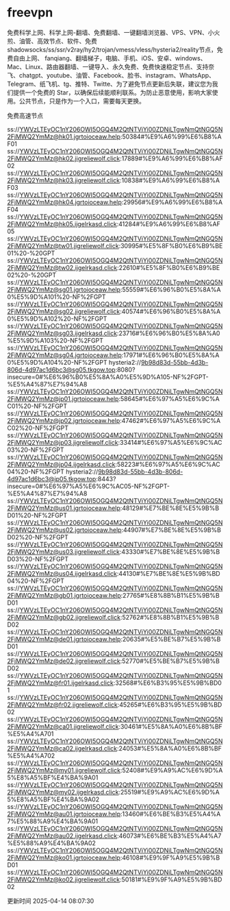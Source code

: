 # freevpn

免费科学上网、科学上网-翻墙、免费翻墙、一键翻墙浏览器、VPS、VPN、小火煎、油管、高效节点、软件、免费shadowsocks/ss/ssr/v2ray/hy2/trojan/vmess/vless/hysteria2/reality节点，免费自由上网、 fanqiang、翻墙梯子，电脑、手机、iOS、安卓、windows、Mac、Linux、路由器翻墙、一键导入、永久免费、免费快速稳定节点、支持奈飞、chatgpt、youtube、油管、Facebook、脸书、instagram、WhatsApp、Telegram、纸飞机、tg、推特、Twitte、为了避免节点更新后失联，建议您为我们提供一个免费的 Star，以确保后续能顺利联系。为防止恶意使用，影响大家使用。公共节点，只是作为一个入口，需要每天更换。

免费高速节点

ss://YWVzLTEyOC1nY206OWI5OGQ4M2QtNTViYi00ZDNiLTgwNmQtNGQ5N2FjMWQ2YmMz@hk01.jgrtoioceaw.help:50384#%E9%A6%99%E6%B8%AF01
ss://YWVzLTEyOC1nY206OWI5OGQ4M2QtNTViYi00ZDNiLTgwNmQtNGQ5N2FjMWQ2YmMz@hk02.jigreliewolf.click:17889#%E9%A6%99%E6%B8%AF02
ss://YWVzLTEyOC1nY206OWI5OGQ4M2QtNTViYi00ZDNiLTgwNmQtNGQ5N2FjMWQ2YmMz@hk03.jigreliewolf.click:10838#%E9%A6%99%E6%B8%AF03
ss://YWVzLTEyOC1nY206OWI5OGQ4M2QtNTViYi00ZDNiLTgwNmQtNGQ5N2FjMWQ2YmMz@hk04.jgrtoioceaw.help:29956#%E9%A6%99%E6%B8%AF04
ss://YWVzLTEyOC1nY206OWI5OGQ4M2QtNTViYi00ZDNiLTgwNmQtNGQ5N2FjMWQ2YmMz@hk05.ijgelrkasd.click:41284#%E9%A6%99%E6%B8%AF05
ss://YWVzLTEyOC1nY206OWI5OGQ4M2QtNTViYi00ZDNiLTgwNmQtNGQ5N2FjMWQ2YmMz@tw01.jigreliewolf.click:30995#%E5%8F%B0%E6%B9%BE01%20-%20GPT
ss://YWVzLTEyOC1nY206OWI5OGQ4M2QtNTViYi00ZDNiLTgwNmQtNGQ5N2FjMWQ2YmMz@tw02.ijgelrkasd.click:22610#%E5%8F%B0%E6%B9%BE02%20-%20GPT
ss://YWVzLTEyOC1nY206OWI5OGQ4M2QtNTViYi00ZDNiLTgwNmQtNGQ5N2FjMWQ2YmMz@sg01.jgrtoioceaw.help:55559#%E6%96%B0%E5%8A%A0%E5%9D%A101%20-NF%2FGPT
ss://YWVzLTEyOC1nY206OWI5OGQ4M2QtNTViYi00ZDNiLTgwNmQtNGQ5N2FjMWQ2YmMz@sg02.jigreliewolf.click:40574#%E6%96%B0%E5%8A%A0%E5%9D%A102%20-NF%2FGPT
ss://YWVzLTEyOC1nY206OWI5OGQ4M2QtNTViYi00ZDNiLTgwNmQtNGQ5N2FjMWQ2YmMz@sg03.ijgelrkasd.click:23716#%E6%96%B0%E5%8A%A0%E5%9D%A103%20-NF%2FGPT
ss://YWVzLTEyOC1nY206OWI5OGQ4M2QtNTViYi00ZDNiLTgwNmQtNGQ5N2FjMWQ2YmMz@sg04.jgrtoioceaw.help:17971#%E6%96%B0%E5%8A%A0%E5%9D%A104%20-NF%2FGPT
hysteria2://9b98d83d-55bb-4d3b-806d-4d97ac1d6bc3@sg05.tkgow.top:8080?insecure=0#%E6%96%B0%E5%8A%A0%E5%9D%A105-NF%2FGPT-%E5%A4%87%E7%94%A8
ss://YWVzLTEyOC1nY206OWI5OGQ4M2QtNTViYi00ZDNiLTgwNmQtNGQ5N2FjMWQ2YmMz@jp01.jgrtoioceaw.help:58645#%E6%97%A5%E6%9C%AC01%20-NF%2FGPT
ss://YWVzLTEyOC1nY206OWI5OGQ4M2QtNTViYi00ZDNiLTgwNmQtNGQ5N2FjMWQ2YmMz@jp02.jgrtoioceaw.help:47462#%E6%97%A5%E6%9C%AC02%20-NF%2FGPT
ss://YWVzLTEyOC1nY206OWI5OGQ4M2QtNTViYi00ZDNiLTgwNmQtNGQ5N2FjMWQ2YmMz@jp03.jigreliewolf.click:33414#%E6%97%A5%E6%9C%AC03%20-NF%2FGPT
ss://YWVzLTEyOC1nY206OWI5OGQ4M2QtNTViYi00ZDNiLTgwNmQtNGQ5N2FjMWQ2YmMz@jp04.ijgelrkasd.click:58223#%E6%97%A5%E6%9C%AC04%20-NF%2FGPT
hysteria2://9b98d83d-55bb-4d3b-806d-4d97ac1d6bc3@jp05.tkgow.top:8443?insecure=0#%E6%97%A5%E6%9C%AC05-NF%2FGPT-%E5%A4%87%E7%94%A8
ss://YWVzLTEyOC1nY206OWI5OGQ4M2QtNTViYi00ZDNiLTgwNmQtNGQ5N2FjMWQ2YmMz@us01.jgrtoioceaw.help:48129#%E7%BE%8E%E5%9B%BD01%20-NF%2FGPT
ss://YWVzLTEyOC1nY206OWI5OGQ4M2QtNTViYi00ZDNiLTgwNmQtNGQ5N2FjMWQ2YmMz@us02.jgrtoioceaw.help:44907#%E7%BE%8E%E5%9B%BD02%20-NF%2FGPT
ss://YWVzLTEyOC1nY206OWI5OGQ4M2QtNTViYi00ZDNiLTgwNmQtNGQ5N2FjMWQ2YmMz@us03.jigreliewolf.click:43330#%E7%BE%8E%E5%9B%BD03%20-NF%2FGPT
ss://YWVzLTEyOC1nY206OWI5OGQ4M2QtNTViYi00ZDNiLTgwNmQtNGQ5N2FjMWQ2YmMz@us04.ijgelrkasd.click:44130#%E7%BE%8E%E5%9B%BD04%20-NF%2FGPT
ss://YWVzLTEyOC1nY206OWI5OGQ4M2QtNTViYi00ZDNiLTgwNmQtNGQ5N2FjMWQ2YmMz@gb01.jgrtoioceaw.help:27765#%E8%8B%B1%E5%9B%BD01
ss://YWVzLTEyOC1nY206OWI5OGQ4M2QtNTViYi00ZDNiLTgwNmQtNGQ5N2FjMWQ2YmMz@gb02.jigreliewolf.click:52762#%E8%8B%B1%E5%9B%BD02
ss://YWVzLTEyOC1nY206OWI5OGQ4M2QtNTViYi00ZDNiLTgwNmQtNGQ5N2FjMWQ2YmMz@de01.jgrtoioceaw.help:20635#%E5%BE%B7%E5%9B%BD01
ss://YWVzLTEyOC1nY206OWI5OGQ4M2QtNTViYi00ZDNiLTgwNmQtNGQ5N2FjMWQ2YmMz@de02.jigreliewolf.click:52770#%E5%BE%B7%E5%9B%BD02
ss://YWVzLTEyOC1nY206OWI5OGQ4M2QtNTViYi00ZDNiLTgwNmQtNGQ5N2FjMWQ2YmMz@fr01.ijgelrkasd.click:32568#%E6%B3%95%E5%9B%BD01
ss://YWVzLTEyOC1nY206OWI5OGQ4M2QtNTViYi00ZDNiLTgwNmQtNGQ5N2FjMWQ2YmMz@fr02.jigreliewolf.click:45265#%E6%B3%95%E5%9B%BD02
ss://YWVzLTEyOC1nY206OWI5OGQ4M2QtNTViYi00ZDNiLTgwNmQtNGQ5N2FjMWQ2YmMz@ca01.jigreliewolf.click:30461#%E5%8A%A0%E6%8B%BF%E5%A4%A701
ss://YWVzLTEyOC1nY206OWI5OGQ4M2QtNTViYi00ZDNiLTgwNmQtNGQ5N2FjMWQ2YmMz@ca02.ijgelrkasd.click:24053#%E5%8A%A0%E6%8B%BF%E5%A4%A702
ss://YWVzLTEyOC1nY206OWI5OGQ4M2QtNTViYi00ZDNiLTgwNmQtNGQ5N2FjMWQ2YmMz@my01.jigreliewolf.click:52408#%E9%A9%AC%E6%9D%A5%E8%A5%BF%E4%BA%9A01
ss://YWVzLTEyOC1nY206OWI5OGQ4M2QtNTViYi00ZDNiLTgwNmQtNGQ5N2FjMWQ2YmMz@my02.ijgelrkasd.click:25519#%E9%A9%AC%E6%9D%A5%E8%A5%BF%E4%BA%9A02
ss://YWVzLTEyOC1nY206OWI5OGQ4M2QtNTViYi00ZDNiLTgwNmQtNGQ5N2FjMWQ2YmMz@au01.jgrtoioceaw.help:13460#%E6%BE%B3%E5%A4%A7%E5%88%A9%E4%BA%9A01
ss://YWVzLTEyOC1nY206OWI5OGQ4M2QtNTViYi00ZDNiLTgwNmQtNGQ5N2FjMWQ2YmMz@au02.ijgelrkasd.click:46073#%E6%BE%B3%E5%A4%A7%E5%88%A9%E4%BA%9A02
ss://YWVzLTEyOC1nY206OWI5OGQ4M2QtNTViYi00ZDNiLTgwNmQtNGQ5N2FjMWQ2YmMz@ko01.jgrtoioceaw.help:46108#%E9%9F%A9%E5%9B%BD01
ss://YWVzLTEyOC1nY206OWI5OGQ4M2QtNTViYi00ZDNiLTgwNmQtNGQ5N2FjMWQ2YmMz@ko02.jigreliewolf.click:50181#%E9%9F%A9%E5%9B%BD02


更新时间 2025-04-14 08:07:30